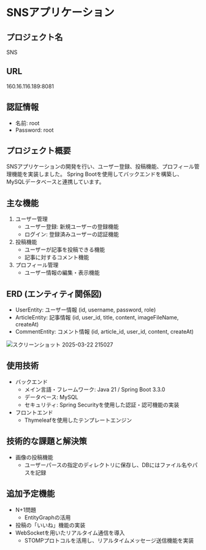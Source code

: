 # SNSアプリケーション

## プロジェクト名
SNS

## URL
160.16.116.189:8081

## 認証情報
- 名前: root
- Password: root

## プロジェクト概要
SNSアプリケーションの開発を行い、ユーザー登録、投稿機能、プロフィール管理機能を実装しました。
Spring Bootを使用してバックエンドを構築し、MySQLデータベースと連携しています。

## 主な機能
1. ユーザー管理
   - ユーザー登録: 新規ユーザーの登録機能
   - ログイン: 登録済みユーザーの認証機能
2. 投稿機能
   - ユーザーが記事を投稿できる機能
   - 記事に対するコメント機能
3. プロフィール管理
   - ユーザー情報の編集・表示機能

## ERD (エンティティ関係図)
- UserEntity: ユーザー情報 (id, username, password, role)
- ArticleEntity: 記事情報 (id, user_id, title, content, imageFileName, createAt)
- CommentEntity: コメント情報 (id, article_id, user_id, content, createAt)

![スクリーンショット 2025-03-22 215027](https://github.com/user-attachments/assets/2f34c99e-940f-4752-8dbd-68b683cca29a)


## 使用技術
- バックエンド
  - メイン言語・フレームワーク: Java 21 / Spring Boot 3.3.0
  - データベース: MySQL
  - セキュリティ: Spring Securityを使用した認証・認可機能の実装
- フロントエンド
  - Thymeleafを使用したテンプレートエンジン

## 技術的な課題と解決策
- 画像の投稿機能
  - ユーザーパースの指定のディレクトリに保存し、DBにはファイル名やパスを記録

## 追加予定機能
- N+1問題
  - EntityGraphの活用
- 投稿の「いいね」機能の実装
- WebSocketを用いたリアルタイム通信を導入
  - STOMPプロトコルを活用し、リアルタイムメッセージ送信機能を実装
